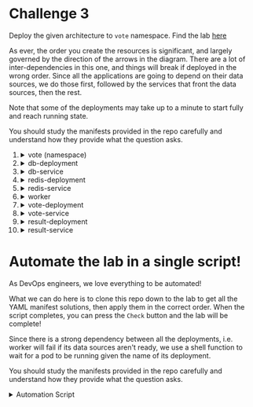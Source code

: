 # Challenge 3

Deploy the given architecture to `vote` namespace.  Find the lab [here](https://kodekloud.com/topic/kubernetes-challenge-3/)

As ever, the order you create the resources is significant, and largely governed by the direction of the arrows in the diagram. There are a lot of inter-dependencies in this one, and things will break if deployed in the wrong order. Since all the applications are going to depend on their data sources, we do those first, followed by the services that front the data sources, then the rest.

Note that some of the deployments may take up to a minute to start fully and reach running state.

You should study the manifests provided in the repo carefully and understand how they provide what the question asks.

1.  <details>
    <summary>vote (namespace)</summary>

    </br>Create a new namespace: name = 'vote'

    ```bash
    kubectl create namespace vote
    ```

    </details>

1.  <details>
    <summary>db-deployment</summary>

    </br>Create new deployment. name: 'db-deployment'

    Apply the [manifest](./db-deployment.yml)

    </details>

1.  <details>
    <summary>db-service</summary>

    </br>Create new service: 'db'

    Apply the [manifest](./db-service.yml)

    </details>

1.  <details>
    <summary>redis-deployment</summary>

    </br>Create new deployment, name: 'redis-deployment'

    Apply the [manifest](./redis-deployment.yml)

    </details>

1.  <details>
    <summary>redis-service</summary>

    </br>New Service, name = 'redis'

    Apply the [manifest](./redis-service.yml)

    </details>

1.  <details>
    <summary>worker</summary>

    </br>Create new deployment. name: 'worker'

    Apply the [manifest](./worker.yml)

    </details>

1.  <details>
    <summary>vote-deployment</summary>

    </br>Create a deployment: name = 'vote-deployment'

    Apply the [manifest](./vote-deployment.yml)

    </details>

1.  <details>
    <summary>vote-service</summary>

    </br>Create a new service: name = vote-service

    Apply the [manifest](./vote-service.yml)

    </details>

1.  <details>
    <summary>result-deployment</summary>

    </br>Create a new service: name = result-deployment

    Apply the [manifest](./result-deployment.yml)

    </details>

1.  <details>
    <summary>result-service</summary>

    </br>Create a new service: name = result-service

    Apply the [manifest](./result-service.yml)

    </details>

# Automate the lab in a single script!

As DevOps engineers, we love everything to be automated!

What we can do here is to clone this repo down to the lab to get all the YAML manifest solutions, then apply them in the correct order. When the script completes, you can press the `Check` button and the lab will be complete!

Since there is a strong dependency between all the deployments, i.e. worker will fail if its data sources aren't ready, we use a shell function to wait for a pod to be running given the name of its deployment.

You should study the manifests provided in the repo carefully and understand how they provide what the question asks.

<details>
<summary>Automation Script</summary>

Paste this entire script to the lab terminal, sit back and enjoy!

```bash
{
wait_deployment() {
    deployment=$1

    echo "Waiting up to 120s for $deployment deployment to be available..."
    kubectl wait -n vote deployment $deployment --for condition=Available=True --timeout=120s

    if [ $? -ne 0 ]
    then
        echo "The deployment did not rollout correctly. Please reload the lab and try again."
        echo "If the issue persists, please report it in Slack in kubernetes-challenges channel"
        echo "https://kodekloud.slack.com/archives/C02LS58EGQ4"
        echo "Press CTRL-C to exit"
        read x
    fi
}

git clone https://github.com/kodekloudhub/kubernetes-challenges.git

kubectl create namespace vote

kubectl apply -f kubernetes-challenges/challenge-3/db-deployment.yml

wait_deployment db-deployment

kubectl apply -f kubernetes-challenges/challenge-3/db-service.yml

kubectl apply -f kubernetes-challenges/challenge-3/redis-deployment.yml

wait_deployment redis-deployment

kubectl apply -f kubernetes-challenges/challenge-3/redis-service.yml

kubectl apply -f kubernetes-challenges/challenge-3/worker.yml

wait_deployment worker

kubectl apply -f kubernetes-challenges/challenge-3/result-deployment.yml

wait_deployment result-deployment

kubectl apply -f kubernetes-challenges/challenge-3/result-service.yml

kubectl apply -f kubernetes-challenges/challenge-3/vote-deployment.yml

wait_deployment vote-deployment

kubectl apply -f kubernetes-challenges/challenge-3/vote-service.yml

echo -e "\nAutomation complete. Press the Check button.\n"
}
```

</details>